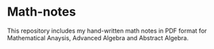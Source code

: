 # Math-notes
This repository includes my hand-written math notes in PDF format for Mathematical Anaysis, Advanced Algebra and Abstract Algebra.
